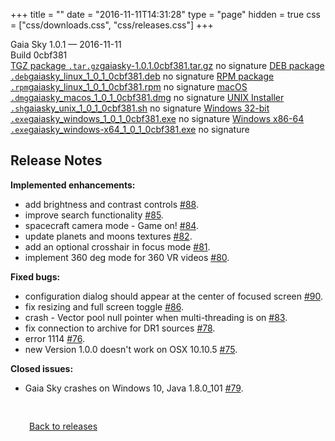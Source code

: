 +++
title = ""
date = "2016-11-11T14:31:28"
type = "page"
hidden = true
css = ["css/downloads.css", "css/releases.css"]
+++

<div class="download-container">
<div id="download-title">
<i class="fa-solid fa-tag"></i>
Gaia Sky <span class="downloads-version">1.0.1</span> — <i class="fa-solid fa-clock"></i>
<time class="downloads-releasedate" datetime="2016-11-11T14:31:28" title="Published: 2016-11-11T14:31:28">2016-11-11</time></div>
<div class="downloads-build">Build 0cbf381</div>
<div class="download-section">
<a href="https://gaia.ari.uni-heidelberg.de/gaiasky/releases/1.0.1.0cbf381/gaiasky-1.0.1.0cbf381.tar.gz" class="download-button"><i class="fa-solid fa-file-zipper"></i> TGZ package <code>.tar.gz</code><span class="download-sub">gaiasky-1.0.1.0cbf381.tar.gz</span></a>
<span class="signature">no signature</span>
<a href="https://gaia.ari.uni-heidelberg.de/gaiasky/releases/1.0.1.0cbf381/gaiasky_linux_1_0_1_0cbf381.deb" class="download-button"><i class="fa-brands fa-debian"></i> DEB package <code>.deb</code><span class="download-sub">gaiasky_linux_1_0_1_0cbf381.deb</span></a>
<span class="signature">no signature</span>
<a href="https://gaia.ari.uni-heidelberg.de/gaiasky/releases/1.0.1.0cbf381/gaiasky_linux_1_0_1_0cbf381.rpm" class="download-button"><i class="fa-brands fa-fedora"></i> RPM package <code>.rpm</code><span class="download-sub">gaiasky_linux_1_0_1_0cbf381.rpm</span></a>
<span class="signature">no signature</span>
<a href="https://gaia.ari.uni-heidelberg.de/gaiasky/releases/1.0.1.0cbf381/gaiasky_macos_1_0_1_0cbf381.dmg" class="download-button"><i class="fa-brands fa-apple"></i> macOS <code>.dmg</code><span class="download-sub">gaiasky_macos_1_0_1_0cbf381.dmg</span></a>
<span class="signature">no signature</span>
<a href="https://gaia.ari.uni-heidelberg.de/gaiasky/releases/1.0.1.0cbf381/gaiasky_unix_1_0_1_0cbf381.sh" class="download-button"><i class="fa fa-terminal"></i> UNIX Installer <code>.sh</code><span class="download-sub">gaiasky_unix_1_0_1_0cbf381.sh</span></a>
<span class="signature">no signature</span>
<a href="https://gaia.ari.uni-heidelberg.de/gaiasky/releases/1.0.1.0cbf381/gaiasky_windows_1_0_1_0cbf381.exe" class="download-button"><i class="fa-brands fa-windows"></i> Windows 32-bit <code>.exe</code><span class="download-sub">gaiasky_windows_1_0_1_0cbf381.exe</span></a>
<span class="signature">no signature</span>
<a href="https://gaia.ari.uni-heidelberg.de/gaiasky/releases/1.0.1.0cbf381/gaiasky_windows-x64_1_0_1_0cbf381.exe" class="download-button"><i class="fa-brands fa-windows"></i> Windows x86-64 <code>.exe</code><span class="download-sub">gaiasky_windows-x64_1_0_1_0cbf381.exe</span></a>
<span class="signature">no signature</span>
</div>
</div>

<section class="release-notes">

# Release Notes

**Implemented enhancements:**

- add brightness and contrast controls [#88](https://codeberg.org/gaiasky/gaiasky/issues/88).
- improve search functionality [#85](https://codeberg.org/gaiasky/gaiasky/issues/85).
- spacecraft camera mode - Game on! [#84](https://codeberg.org/gaiasky/gaiasky/issues/84).
- update planets and moons textures [#82](https://codeberg.org/gaiasky/gaiasky/issues/82).
- add an optional crosshair in focus mode [#81](https://codeberg.org/gaiasky/gaiasky/issues/81).
- implement 360 deg mode for 360 VR videos [#80](https://codeberg.org/gaiasky/gaiasky/issues/80).

**Fixed bugs:**

- configuration dialog should appear at the center of focused screen [#90](https://codeberg.org/gaiasky/gaiasky/issues/90).
- fix resizing and full screen toggle [#86](https://codeberg.org/gaiasky/gaiasky/issues/86).
- crash - Vector pool null pointer when multi-threading is on [#83](https://codeberg.org/gaiasky/gaiasky/issues/83).
- fix connection to archive for DR1 sources [#78](https://codeberg.org/gaiasky/gaiasky/issues/78).
- error 1114 [#76](https://codeberg.org/gaiasky/gaiasky/issues/76).
- new Version 1.0.0 doesn't work on OSX 10.10.5 [#75](https://codeberg.org/gaiasky/gaiasky/issues/75).

**Closed issues:**

- Gaia Sky crashes on Windows 10, Java 1.8.0\_101 [#79](https://codeberg.org/gaiasky/gaiasky/issues/79).
</section>


<p class="center-text" style="padding: 30px;">
<i class="fa-solid fa-circle-arrow-left"></i> <a href="/downloads/releases">Back to releases</a>
</p>
